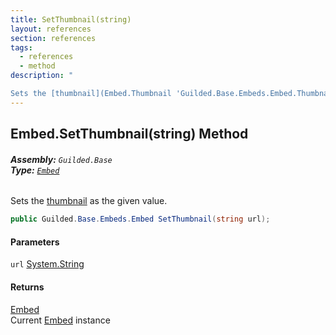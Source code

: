 ```yaml
---
title: SetThumbnail(string)
layout: references
section: references
tags:
  - references
  - method
description: "

Sets the [thumbnail](Embed.Thumbnail 'Guilded.Base.Embeds.Embed.Thumbnail') as the given value."
---
```


## Embed.SetThumbnail(string) Method
###### **Assembly:** `Guilded.Base`<br/>**Type:** [`Embed`](Embed 'Guilded.Base.Embeds.Embed')

Sets the [thumbnail](Embed.Thumbnail 'Guilded.Base.Embeds.Embed.Thumbnail') as the given value.

```csharp
public Guilded.Base.Embeds.Embed SetThumbnail(string url);
```
#### Parameters

<a name='Guilded.Base.Embeds.Embed.SetThumbnail(string).url'></a>

`url` [System.String](https://docs.microsoft.com/en-us/dotnet/api/System.String 'System.String')

#### Returns
[Embed](Embed 'Guilded.Base.Embeds.Embed')  
Current [Embed](Embed 'Guilded.Base.Embeds.Embed') instance